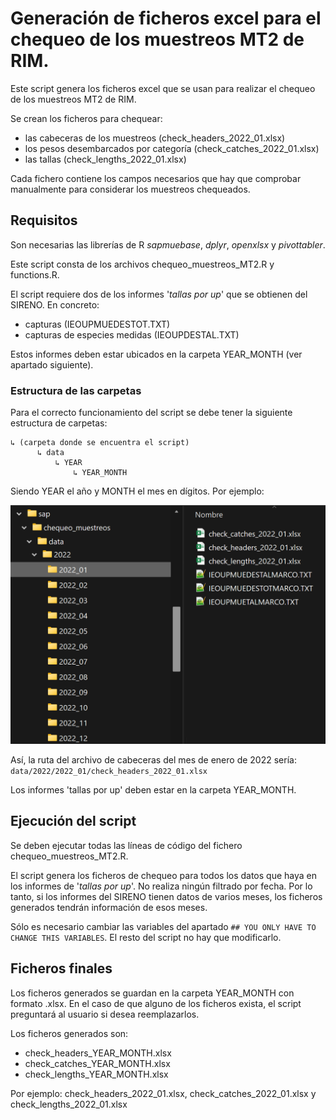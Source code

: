 # Generación de ficheros excel para el chequeo de los muestreos MT2 de RIM.
Este script genera los ficheros excel que se usan para realizar el chequeo de 
los muestreos MT2 de RIM.

Se crean los ficheros para chequear:
- las cabeceras de los muestreos (check_headers_2022_01.xlsx)
- los pesos desembarcados por categoría (check_catches_2022_01.xlsx)
- las tallas (check_lengths_2022_01.xlsx)

Cada fichero contiene los campos necesarios que hay que comprobar manualmente 
para considerar los muestreos chequeados.


## Requisitos
Son necesarias las librerías de R *sapmuebase*, *dplyr*, *openxlsx* y *pivottabler*.

Este script consta de los archivos chequeo_muestreos_MT2.R y functions.R.

El script requiere dos de los informes '*tallas por up*' que se obtienen del SIRENO.
En concreto:
- capturas (IEOUPMUEDESTOT.TXT)
- capturas de especies medidas (IEOUPDESTAL.TXT)

Estos informes deben estar ubicados en la carpeta YEAR_MONTH (ver apartado siguiente).


### Estructura de las carpetas
Para el correcto funcionamiento del script se debe tener la siguiente estructura
de carpetas:
```
↳ (carpeta donde se encuentra el script)
      ↳ data
          ↳ YEAR
              ↳ YEAR_MONTH
```
Siendo YEAR el año y MONTH el mes en dígitos. Por ejemplo:


![Ejemplo de estructura de la carpetas.](./assets/folders_example.png)

Así, la ruta del archivo de cabeceras del mes de enero de 2022 sería:
```data/2022/2022_01/check_headers_2022_01.xlsx```


Los informes 'tallas por up' deben estar en la carpeta YEAR_MONTH.


## Ejecución del script
Se deben ejecutar todas las líneas de código del fichero chequeo_muestreos_MT2.R.

El script genera los ficheros de chequeo para todos los datos que haya en los
informes de '*tallas por up*'. No realiza ningún filtrado por fecha. Por lo tanto,
si los informes del SIRENO tienen datos de varios meses, los ficheros generados
tendrán información de esos meses.

Sólo es necesario cambiar las variables del apartado `## YOU ONLY HAVE TO CHANGE
THIS VARIABLES`. El resto del script no hay que modificarlo.


## Ficheros finales
Los ficheros generados se guardan en la carpeta YEAR_MONTH con formato .xlsx.
En el caso de que alguno de los ficheros exista, el script preguntará al usuario
si desea reemplazarlos.

Los ficheros generados son:
- check_headers_YEAR_MONTH.xlsx
- check_catches_YEAR_MONTH.xlsx
- check_lengths_YEAR_MONTH.xlsx

Por ejemplo: check_headers_2022_01.xlsx, check_catches_2022_01.xlsx y
check_lengths_2022_01.xlsx



